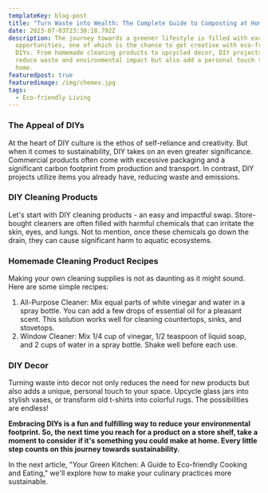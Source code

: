 ```yaml
---
templateKey: blog-post
title: "Turn Waste into Wealth: The Complete Guide to Composting at Home"
date: 2023-07-03T23:30:18.792Z
description: The journey towards a greener lifestyle is filled with exciting
  opportunities, one of which is the chance to get creative with eco-friendly
  DIYs. From homemade cleaning products to upcycled decor, DIY projects not only
  reduce waste and environmental impact but also add a personal touch to your
  home.
featuredpost: true
featuredimage: /img/chemex.jpg
tags:
  - Eco-friendly Living
---
```

### The Appeal of DIYs

At the heart of DIY culture is the ethos of self-reliance and creativity. But when it comes to sustainability, DIY takes on an even greater significance. Commercial products often come with excessive packaging and a significant carbon footprint from production and transport. In contrast, DIY projects utilize items you already have, reducing waste and emissions.

### DIY Cleaning Products

Let's start with DIY cleaning products - an easy and impactful swap. Store-bought cleaners are often filled with harmful chemicals that can irritate the skin, eyes, and lungs. Not to mention, once these chemicals go down the drain, they can cause significant harm to aquatic ecosystems.

### Homemade Cleaning Product Recipes

Making your own cleaning supplies is not as daunting as it might sound. Here are some simple recipes:

1. All-Purpose Cleaner: Mix equal parts of white vinegar and water in a spray bottle. You can add a few drops of essential oil for a pleasant scent. This solution works well for cleaning countertops, sinks, and stovetops.
2. Window Cleaner: Mix 1/4 cup of vinegar, 1/2 teaspoon of liquid soap, and 2 cups of water in a spray bottle. Shake well before each use.

### DIY Decor

Turning waste into decor not only reduces the need for new products but also adds a unique, personal touch to your space. Upcycle glass jars into stylish vases, or transform old t-shirts into colorful rugs. The possibilities are endless!

**Embracing DIYs is a fun and fulfilling way to reduce your environmental footprint. So, the next time you reach for a product on a store shelf, take a moment to consider if it's something you could make at home. Every little step counts on this journey towards sustainability.**

In the next article, "Your Green Kitchen: A Guide to Eco-friendly Cooking and Eating," we'll explore how to make your culinary practices more sustainable.